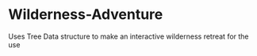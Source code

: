 # Wilderness-Adventure
Uses Tree Data structure to make an interactive wilderness retreat for the use
